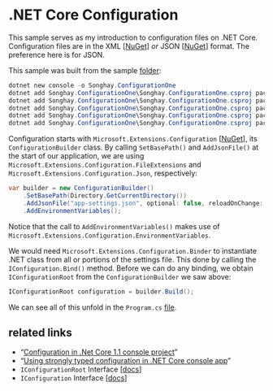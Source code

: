 # .NET Core Configuration

This sample serves as my introduction to configuration files on .NET Core. Configuration files are in the XML [[NuGet](https://www.nuget.org/packages/Microsoft.Extensions.Configuration.Xml/)] _or_ JSON [[NuGet](https://www.nuget.org/packages/Microsoft.Extensions.Configuration.Json/)] format. The preference here is for JSON.

This sample was built from the sample [folder](../dotnet-console-configuration):

```ps1
dotnet new console -o Songhay.ConfigurationOne
dotnet add Songhay.ConfigurationOne\Songhay.ConfigurationOne.csproj package Microsoft.Extensions.Configuration
dotnet add Songhay.ConfigurationOne\Songhay.ConfigurationOne.csproj package Microsoft.Extensions.Configuration.Binder
dotnet add Songhay.ConfigurationOne\Songhay.ConfigurationOne.csproj package Microsoft.Extensions.Configuration.EnvironmentVariables
dotnet add Songhay.ConfigurationOne\Songhay.ConfigurationOne.csproj package Microsoft.Extensions.Configuration.FileExtensions
dotnet add Songhay.ConfigurationOne\Songhay.ConfigurationOne.csproj package Microsoft.Extensions.Configuration.Json
```

Configuration starts with `Microsoft.Extensions.Configuration` [[NuGet](https://www.nuget.org/packages/Microsoft.Extensions.Configuration/)], its `ConfigurationBuilder` class. By calling `SetBasePath()` and `AddJsonFile()` at the start of our application, we are using `Microsoft.Extensions.Configuration.FileExtensions` and `Microsoft.Extensions.Configuration.Json`, respectively:

```c#
var builder = new ConfigurationBuilder()
    .SetBasePath(Directory.GetCurrentDirectory())
    .AddJsonFile("app-settings.json", optional: false, reloadOnChange: true)
    .AddEnvironmentVariables();
```

Notice that the call to `AddEnvironmentVariables()` makes use of `Microsoft.Extensions.Configuration.EnvironmentVariables`.

We would need `Microsoft.Extensions.Configuration.Binder` to instantiate .NET class from all or portions of the settings file. This done by calling the `IConfiguration.Bind()` method. Before we can do any binding, we obtain `IConfigurationRoot` from the `ConfigurationBuilder` we saw above:

```c#
IConfigurationRoot configuration = builder.Build();
```

We can see all of this unfold in the `Program.cs` [file](./Songhay.ConfigurationOne/Program.cs).

## related links

* “[Configuration in .Net Core 1.1 console project](http://buildsolution.net/configuration-in-net-core-1-1-console-project/)”
* “[Using strongly typed configuration in .NET Core console app](https://blogs.msdn.microsoft.com/fkaduk/2017/02/22/using-strongly-typed-configuration-in-net-core-console-app/)”
* `IConfigurationRoot` Interface [[docs](https://docs.microsoft.com/en-us/dotnet/api/microsoft.extensions.configuration.iconfigurationroot?view=aspnetcore-2.0)]
* `IConfiguration` Interface [[docs](https://docs.microsoft.com/en-us/dotnet/api/microsoft.extensions.configuration.iconfiguration?view=aspnetcore-2.0)]